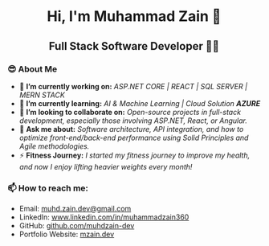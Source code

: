 <div align="center">
  <h1>Hi, I'm Muhammad Zain 👋</h1>
  <h2>Full Stack Software Developer 🧑‍💻</h2>
</div>

<h3>😎 About Me</h3>
<ul>
  <li>🔭 <strong>I’m currently working on:</strong> <em>ASP.NET CORE | REACT | SQL SERVER | MERN STACK</em></li>
  <li>🌱 <strong>I’m currently learning:</strong> <em>AI & Machine Learning | Cloud Solution <strong>AZURE</strong></em></li>
  <li>👯 <strong>I’m looking to collaborate on:</strong> <em>Open-source projects in full-stack development, especially those involving ASP.NET, React, or Angular.</em></li>
  <li>💬 <strong>Ask me about:</strong> <em>Software architecture, API integration, and how to optimize front-end/back-end performance using Solid Principles and Agile methodologies.</em></li>
 
  <li>⚡ <strong>Fitness Journey:</strong><em> I started my fitness journey to improve my health, and now I enjoy lifting heavier weights every month! </em></li>
</ul>

<h3>📫 How to reach me:</h3>
<ul>
  <li>Email: <a href="mailto:muhd.zain.dev@gmail.com">muhd.zain.dev@gmail.com</a></li>
  <li>LinkedIn: <a href="https://www.linkedin.com/in/muhammadzain360" target="_blank">www.linkedin.com/in/muhammadzain360</a></li>
  <li>GitHub: <a href="https://github.com/muhdzain-dev" target="_blank">github.com/muhdzain-dev</a></li>
   <li>Portfolio Website: <a href="https://mzain.dev/" target="_blank">mzain.dev</a></li>
</ul>



